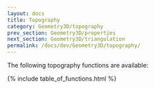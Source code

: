 ```yaml
---
layout: docs
title: Topography
category: Geometry3D/topography
prev_section: Geometry3D/properties
next_section: Geometry3D/triangulation
permalink: /docs/dev/Geometry3D/topography/
---
```


The following topography functions are available:

{% include table_of_functions.html %}
